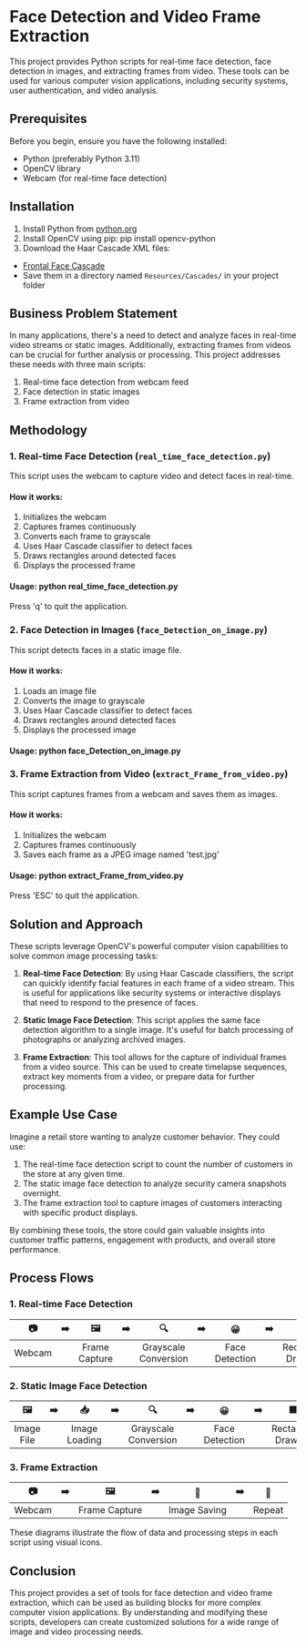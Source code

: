 # Face Detection and Video Frame Extraction

This project provides Python scripts for real-time face detection, face detection in images, and extracting frames from video. These tools can be used for various computer vision applications, including security systems, user authentication, and video analysis.

## Prerequisites

Before you begin, ensure you have the following installed:
- Python (preferably Python 3.11)
- OpenCV library
- Webcam (for real-time face detection)

## Installation

1. Install Python from [python.org](https://www.python.org/downloads/)
2. Install OpenCV using pip: pip install opencv-python
3. Download the Haar Cascade XML files:
- [Frontal Face Cascade](https://github.com/opencv/opencv/blob/master/data/haarcascades/haarcascade_frontalface_default.xml)
- Save them in a directory named `Resources/Cascades/` in your project folder

## Business Problem Statement

In many applications, there's a need to detect and analyze faces in real-time video streams or static images. Additionally, extracting frames from videos can be crucial for further analysis or processing. This project addresses these needs with three main scripts:

1. Real-time face detection from webcam feed
2. Face detection in static images
3. Frame extraction from video

## Methodology

### 1. Real-time Face Detection (`real_time_face_detection.py`)

This script uses the webcam to capture video and detect faces in real-time.

#### How it works:
1. Initializes the webcam
2. Captures frames continuously
3. Converts each frame to grayscale
4. Uses Haar Cascade classifier to detect faces
5. Draws rectangles around detected faces
6. Displays the processed frame

#### Usage: python real_time_face_detection.py

Press 'q' to quit the application.

### 2. Face Detection in Images (`face_Detection_on_image.py`)

This script detects faces in a static image file.

#### How it works:
1. Loads an image file
2. Converts the image to grayscale
3. Uses Haar Cascade classifier to detect faces
4. Draws rectangles around detected faces
5. Displays the processed image

#### Usage: python face_Detection_on_image.py

### 3. Frame Extraction from Video (`extract_Frame_from_video.py`)

This script captures frames from a webcam and saves them as images.

#### How it works:
1. Initializes the webcam
2. Captures frames continuously
3. Saves each frame as a JPEG image named 'test.jpg'

#### Usage: python extract_Frame_from_video.py

Press 'ESC' to quit the application.

## Solution and Approach

These scripts leverage OpenCV's powerful computer vision capabilities to solve common image processing tasks:

1. **Real-time Face Detection**: By using Haar Cascade classifiers, the script can quickly identify facial features in each frame of a video stream. This is useful for applications like security systems or interactive displays that need to respond to the presence of faces.

2. **Static Image Face Detection**: This script applies the same face detection algorithm to a single image. It's useful for batch processing of photographs or analyzing archived images.

3. **Frame Extraction**: This tool allows for the capture of individual frames from a video source. This can be used to create timelapse sequences, extract key moments from a video, or prepare data for further processing.

## Example Use Case

Imagine a retail store wanting to analyze customer behavior. They could use:

1. The real-time face detection script to count the number of customers in the store at any given time.
2. The static image face detection to analyze security camera snapshots overnight.
3. The frame extraction tool to capture images of customers interacting with specific product displays.

By combining these tools, the store could gain valuable insights into customer traffic patterns, engagement with products, and overall store performance.

## Process Flows

### 1. Real-time Face Detection

| 📷 | ➡️ | 🖼️ | ➡️ | 🔍 | ➡️ | 😀 | ➡️ | 🟩 | ➡️ | 🖥️ |
|:---:|:---:|:---:|:---:|:---:|:---:|:---:|:---:|:---:|:---:|:---:|
| Webcam | | Frame Capture | | Grayscale Conversion | | Face Detection | | Rectangle Drawing | | Display |

### 2. Static Image Face Detection

| 🖼️ | ➡️ | 📥 | ➡️ | 🔍 | ➡️ | 😀 | ➡️ | 🟩 | ➡️ | 🖥️ |
|:---:|:---:|:---:|:---:|:---:|:---:|:---:|:---:|:---:|:---:|:---:|
| Image File | | Image Loading | | Grayscale Conversion | | Face Detection | | Rectangle Drawing | | Display |

### 3. Frame Extraction

| 📷 | ➡️ | 🖼️ | ➡️ | 💾 | ➡️ | 🔁 |
|:---:|:---:|:---:|:---:|:---:|:---:|:---:|
| Webcam | | Frame Capture | | Image Saving | | Repeat |

These diagrams illustrate the flow of data and processing steps in each script using visual icons.

## Conclusion

This project provides a set of tools for face detection and video frame extraction, which can be used as building blocks for more complex computer vision applications. By understanding and modifying these scripts, developers can create customized solutions for a wide range of image and video processing needs.
